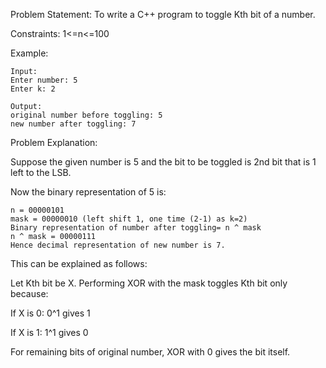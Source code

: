 Problem Statement: To write a C++ program to toggle Kth bit of a number.

Constraints: 1<=n<=100

Example:

    
    Input:
    Enter number: 5
    Enter k: 2

    Output:
    original number before toggling: 5
    new number after toggling: 7
Problem Explanation:

Suppose the given number is 5 and the bit to be toggled is 2nd bit that is 1 left to the LSB.

Now the binary representation of 5 is:

    n = 00000101
    mask = 00000010 (left shift 1, one time (2-1) as k=2)
    Binary representation of number after toggling= n ^ mask
    n ^ mask = 00000111 
    Hence decimal representation of new number is 7.
This can be explained as follows:

Let Kth bit be X. Performing XOR with the mask toggles Kth bit only because:

If X is 0: 0^1 gives 1

If X is 1: 1^1 gives 0

For remaining bits of original number, XOR with 0 gives the bit itself.
